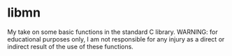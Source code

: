 # libmn
My take on some basic functions in the standard C library.  WARNING: for educational purposes only, I am not responsible for any injury as a direct or indirect result of the use of these functions. 
